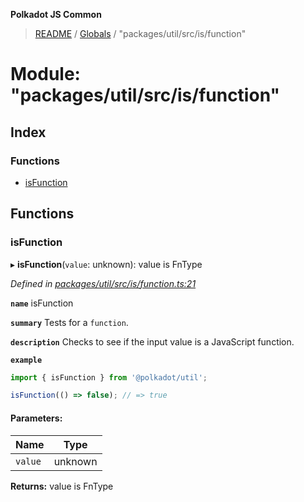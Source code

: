 **Polkadot JS Common**

> [README](../README.md) / [Globals](../globals.md) / "packages/util/src/is/function"

# Module: "packages/util/src/is/function"

## Index

### Functions

* [isFunction](_packages_util_src_is_function_.md#isfunction)

## Functions

### isFunction

▸ **isFunction**(`value`: unknown): value is FnType

*Defined in [packages/util/src/is/function.ts:21](https://github.com/polkadot-js/common/blob/dd1220ac/packages/util/src/is/function.ts#L21)*

**`name`** isFunction

**`summary`** Tests for a `function`.

**`description`** 
Checks to see if the input value is a JavaScript function.

**`example`** 
<BR>

```javascript
import { isFunction } from '@polkadot/util';

isFunction(() => false); // => true
```

#### Parameters:

Name | Type |
------ | ------ |
`value` | unknown |

**Returns:** value is FnType
